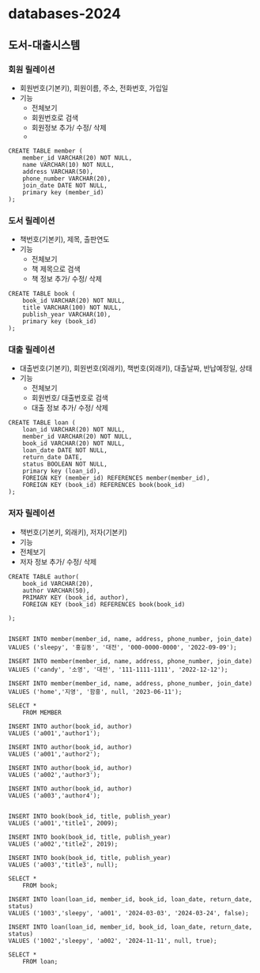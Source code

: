 # databases-2024
## 도서-대출시스템

### 회원 릴레이션
- 회원번호(기본키), 회원이름, 주소, 전화번호, 가입일
- 기능
  - 전체보기
  - 회원번호로 검색
  - 회원정보 추가/ 수정/ 삭제
  - 
```
CREATE TABLE member (
	member_id VARCHAR(20) NOT NULL,
	name VARCHAR(10) NOT NULL,
	address VARCHAR(50),
	phone_number VARCHAR(20),
	join_date DATE NOT NULL,
	primary key (member_id)
);
```


### 도서 릴레이션
- 책번호(기본키), 제목, 출판연도
- 기능
  - 전체보기
  - 책 제목으로 검색
  - 책 정보 추가/ 수정/ 삭제
```
CREATE TABLE book (
	book_id VARCHAR(20) NOT NULL,
	title VARCHAR(100) NOT NULL,
	publish_year VARCHAR(10),
	primary key (book_id)
);
```


### 대출 릴레이션
- 대출번호(기본키), 회원번호(외래키), 책번호(외래키), 대출날짜, 반납예정일, 상태
- 기능
  - 전체보기
  - 회원번호/ 대출번호로 검색
  - 대출 정보 추가/ 수정/ 삭제
```
CREATE TABLE loan (
	loan_id VARCHAR(20) NOT NULL,
	member_id VARCHAR(20) NOT NULL,
	book_id VARCHAR(20) NOT NULL,
	loan_date DATE NOT NULL,
	return_date DATE,
	status BOOLEAN NOT NULL,
	primary key (loan_id),
	FOREIGN KEY (member_id) REFERENCES member(member_id),
	FOREIGN KEY (book_id) REFERENCES book(book_id)
);
```


### 저자 릴레이션
-  책번호(기본키, 외래키), 저자(기본키)
-  기능
  - 전체보기
  - 저자 정보 추가/ 수정/ 삭제
```
CREATE TABLE author(
	book_id VARCHAR(20),
	author VARCHAR(50),
	PRIMARY KEY (book_id, author),
	FOREIGN KEY (book_id) REFERENCES book(book_id)
	
);


INSERT INTO member(member_id, name, address, phone_number, join_date)
VALUES ('sleepy', '홍길동', '대전', '000-0000-0000', '2022-09-09');

INSERT INTO member(member_id, name, address, phone_number, join_date)
VALUES ('candy', '소영', '대전', '111-1111-1111', '2022-12-12');

INSERT INTO member(member_id, name, address, phone_number, join_date)
VALUES ('home','지영', '함흥', null, '2023-06-11');

SELECT *
	FROM MEMBER
	
INSERT INTO author(book_id, author)
VALUES ('a001','author1');

INSERT INTO author(book_id, author)
VALUES ('a001','author2');

INSERT INTO author(book_id, author)
VALUES ('a002','author3');

INSERT INTO author(book_id, author)
VALUES ('a003','author4');


INSERT INTO book(book_id, title, publish_year)
VALUES ('a001','title1', 2009);

INSERT INTO book(book_id, title, publish_year)
VALUES ('a002','title2', 2019);

INSERT INTO book(book_id, title, publish_year)
VALUES ('a003','title3', null);

SELECT *
	FROM book;

INSERT INTO loan(loan_id, member_id, book_id, loan_date, return_date, status)
VALUES ('1003','sleepy', 'a001', '2024-03-03', '2024-03-24', false);

INSERT INTO loan(loan_id, member_id, book_id, loan_date, return_date, status)
VALUES ('1002','sleepy', 'a002', '2024-11-11', null, true);

SELECT *
	FROM loan;

```



